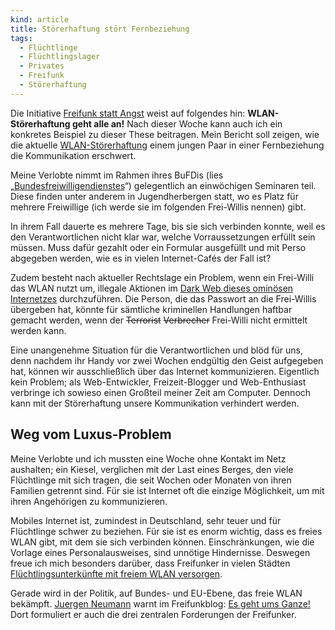 ```yaml
---
kind: article
title: Störerhaftung stört Fernbeziehung
tags:
  - Flüchtlinge
  - Flüchtlingslager
  - Privates
  - Freifunk
  - Störerhaftung
---
```


Die Initiative [Freifunk statt Angst][ffsa] weist auf folgendes hin:
**WLAN-Störerhaftung geht alle an!** Nach dieser Woche kann auch ich ein
konkretes Beispiel zu dieser These beitragen. Mein Bericht soll zeigen, wie
die aktuelle [WLAN-Störerhaftung][störerhaftung] einem jungen Paar in einer
Fernbeziehung die Kommunikation erschwert.

Meine Verlobte nimmt im Rahmen ihres BuFDis (lies
„[Bundesfreiwilligendienstes][bfd]“) gelegentlich an einwöchigen Seminaren
teil. Diese finden unter anderem in Jugendherbergen statt, wo es Platz für
mehrere Freiwillige (ich werde sie im folgenden Frei-Willis nennen) gibt.

In ihrem Fall dauerte es mehrere Tage, bis sie sich verbinden konnte, weil es
den Verantwortlichen nicht klar war, welche Vorraussetzungen erfüllt sein
müssen. Muss dafür gezahlt oder ein Formular ausgefüllt und mit Perso
abgegeben werden, wie es in vielen Internet-Cafés der Fall ist?

Zudem besteht nach aktueller Rechtslage ein Problem, wenn ein Frei-Willi das
WLAN nutzt um, illegale Aktionen im [Dark Web dieses ominösen
Internetzes][darkweb] durchzuführen. Die Person, die das Passwort an die
Frei-Willis übergeben hat, könnte für sämtliche kriminellen Handlungen haftbar
gemacht werden, wenn der <del>Terrorist</del> <del>Verbrecher</del> Frei-Willi
nicht ermittelt werden kann.

Eine unangenehme Situation für die Verantwortlichen und blöd für uns, denn
nachdem ihr Handy vor zwei Wochen endgültig den Geist aufgegeben hat, können
wir ausschließlich über das Internet kommunizieren. Eigentlich kein Problem;
als Web-Entwickler, Freizeit-Blogger und Web-Enthusiast verbringe ich sowieso
einen Großteil meiner Zeit am Computer. Dennoch kann mit der Störerhaftung
unsere Kommunikation verhindert werden.


Weg vom Luxus-Problem
---------------------

Meine Verlobte und ich mussten eine Woche ohne Kontakt im Netz aushalten; ein
Kiesel, verglichen mit der Last eines Berges, den viele Flüchtlinge mit sich
tragen, die seit Wochen oder Monaten von ihren Familien getrennt sind. Für sie
ist Internet oft die einzige Möglichkeit, um mit ihren Angehörigen zu
kommunizieren.

Mobiles Internet ist, zumindest in Deutschland, sehr teuer und für Flüchtlinge
schwer zu beziehen. Für sie ist es enorm wichtig, dass es freies WLAN gibt,
mit dem sie sich verbinden können. Einschränkungen, wie die Vorlage eines
Personalausweises, sind unnötige Hindernisse. Deswegen freue ich mich
besonders darüber, dass Freifunker in vielen Städten [Flüchtlingsunterkünfte
mit freiem WLAN versorgen][ffasyl].

Gerade wird in der Politik, auf Bundes- und EU-Ebene, das freie WLAN bekämpft.
[Juergen Neumann][jn] warnt im Freifunkblog: [Es geht ums Ganze!][ffblog] Dort
formuliert er auch die drei zentralen Forderungen der Freifunker.



[ffsa]: http://freifunkstattangst.de/
  "Die Homepage von Freifunk statt Angst."

[störerhaftung]: http://freifunkstattangst.de/2015/09/24/freifunker-und-digitale-gesellschaft-starten-kampagne-zur-wlan-stoererhaftung/
  "Freifunker und Digitale Gesellschaft starten Kampange zur WLAN Störerhaftung."

[bfd]: https://de.wikipedia.org/wiki/Bundesfreiwilligendienst
  "Wikipedia-Artikel über den Bundesfreiwilligendienst."

[darkweb]: http://motherboard.vice.com/read/the-real-dark-web-doesnt-exist
  "The ‘real’ Dark Web doesn’t exist."

[ffasyl]: https://hamburg.freifunk.net/category/fluechtlinge
  "Kategorie „Flüchtlinge“ bei den Hamburger Freifunkern. Auch viele andere kümmern sich um Flüchtlinge, bestimmt auch in deiner Nähe."

[jn]: http://blog.freifunk.net/juergen-neumann

[ffblog]: http://blog.freifunk.net/2015/es-geht-ums-ganze
